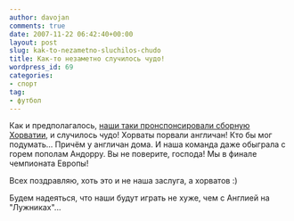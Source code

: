 ```yaml
---
author: davojan
comments: true
date: 2007-11-22 06:42:40+00:00
layout: post
slug: kak-to-nezametno-sluchilos-chudo
title: Как-то незаметно случилось чудо!
wordpress_id: 69
categories:
- спорт
tag:
- футбол
---
```


Как и предполагалось, [наши таки пронспонсировали сборную Хорватии](http://sport.rbc.ru/football/article/19/11/2007/102430.shtml), и случилось чудо! Хорваты порвали англичан! Кто бы мог подумать... Причём у англичан дома. И наша команда даже обыграла с горем пополам Андорру. Вы не поверите, господа! Мы в финале чемпионата Европы!

Всех поздравляю, хоть это и не наша заслуга, а хорватов :)

Будем надеяться, что наши будут играть не хуже, чем с Англией на "Лужниках"...

